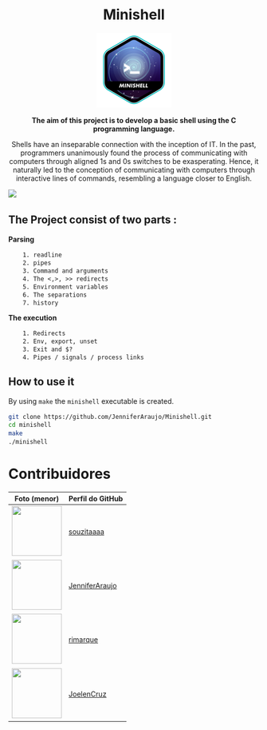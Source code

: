 
<H1 align="center">
  Minishell
</H1>

<p align="center">
  <img src="https://github.com/mcombeau/mcombeau/blob/main/42_badges/minishelle.png" alt="Minishell 42 project badge"/>
</p>

<p align="center">
<b>The aim of this project is to develop a basic shell using the C programming language. </b>
</p>

<p align="center">
Shells have an inseparable connection with the inception of IT. In the past, programmers unanimously found the process of communicating with computers through aligned 1s and 0s switches to be exasperating. Hence, it naturally led to the conception of communicating with computers through interactive lines of commands, resembling a language closer to English. 
</p>

<img src='COLOCAR GIF AQUI'/>

##  The Project consist of two parts :
**Parsing**

        1. readline
        2. pipes
        3. Command and arguments
        4. The <,>, >> redirects
        5. Environment variables
        6. The separations
        7. history
**The execution**

        1. Redirects
        2. Env, export, unset
        3. Exit and $?
        4. Pipes / signals / process links 

        
## How to use it

By using `make` the `minishell` executable is created.

```sh
git clone https://github.com/JenniferAraujo/Minishell.git
cd minishell
make
./minishell
```

# Contribuidores

| Foto (menor)                                     | Perfil do GitHub            |
|-------------------------------------------------|-----------------------------|
| <img src="https://avatars.githubusercontent.com/u/117469751?v=4" width="100" height="100"> | [souzitaaaa](https://github.com/souzitaaaa) |
| <img src="https://avatars.githubusercontent.com/u/106436743?v=4" width="100" height="100"> | [JenniferAraujo ](https://github.com/JenniferAraujo) |
| <img src="https://avatars.githubusercontent.com/u/116922102?v=4" width="100" height="100"> | [rimarque](https://github.com/rimarque) |
| <img src="URL_da_Imagem_3" width="100" height="100"> | [JoelenCruz](URL_do_Perfil_3) |




